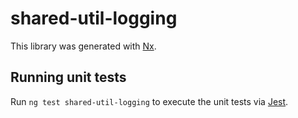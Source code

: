 # shared-util-logging

This library was generated with [Nx](https://nx.dev).

## Running unit tests

Run `ng test shared-util-logging` to execute the unit tests via [Jest](https://jestjs.io).

